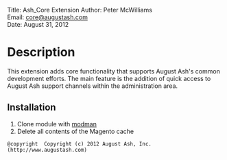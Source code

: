 Title:  Ash_Core Extension
Author: Peter McWilliams  
Email:  core@augustash.com  
Date:   August 31, 2012  

# Description

This extension adds core functionality that supports August Ash's common 
development efforts. The main feature is the addition of quick access to August
Ash support channels within the administration area.

Installation
------------

1. Clone module with [modman](https://github.com/colinmollenhour/modman)
2. Delete all contents of the Magento cache

```
@copyright  Copyright (c) 2012 August Ash, Inc. (http://www.augustash.com)
```

